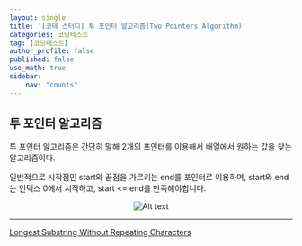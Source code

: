 ```yaml
---
layout: single
title: '[코테 스터디] 투 포인터 알고리즘(Two Pointers Algorithm)'
categories: 코딩테스트
tag: [코딩테스트]
author_profile: false
published: false
use_math: true
sidebar:
    nav: "counts"
---
```


## 투 포인터 알고리즘
투 포인터 알고리즘은 간단히 말해 2개의 포인터를 이용해서 배열에서 원하는 값을 찾는 알고리즘이다.

일반적으로  시작점인 start와 끝점을 가르키는 end를 포인터로 이용하며, start와 end는 인덱스 0에서 시작하고, start <= end를 만족해야합니다.



<div style="display: flex; justify-content: center;">
  <img src="{{site.url}}/images/2024-01-29-study/two_point.gif" alt="Alt text">
</div>



---

<a href = 'https://medium.com/@bhprtk/longest-substring-without-repeating-characters-solution-a89685944241'>Longest Substring Without Repeating Characters</a>